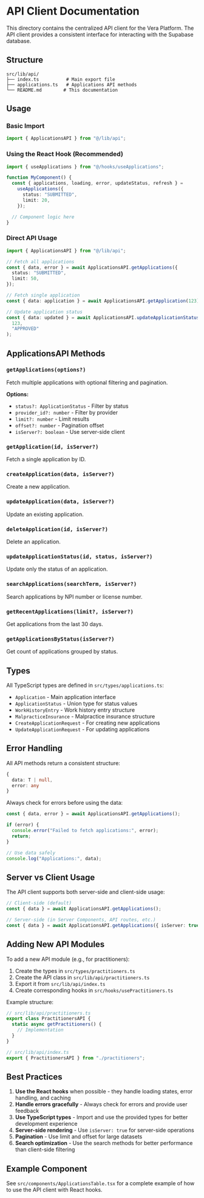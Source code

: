 # API Client Documentation

This directory contains the centralized API client for the Vera Platform. The API client provides a consistent interface for interacting with the Supabase database.

## Structure

```
src/lib/api/
├── index.ts          # Main export file
├── applications.ts   # Applications API methods
└── README.md        # This documentation
```

## Usage

### Basic Import

```typescript
import { ApplicationsAPI } from "@/lib/api";
```

### Using the React Hook (Recommended)

```typescript
import { useApplications } from "@/hooks/useApplications";

function MyComponent() {
  const { applications, loading, error, updateStatus, refresh } =
    useApplications({
      status: "SUBMITTED",
      limit: 20,
    });

  // Component logic here
}
```

### Direct API Usage

```typescript
import { ApplicationsAPI } from "@/lib/api";

// Fetch all applications
const { data, error } = await ApplicationsAPI.getApplications({
  status: "SUBMITTED",
  limit: 50,
});

// Fetch single application
const { data: application } = await ApplicationsAPI.getApplication(123);

// Update application status
const { data: updated } = await ApplicationsAPI.updateApplicationStatus(
  123,
  "APPROVED"
);
```

## ApplicationsAPI Methods

### `getApplications(options?)`

Fetch multiple applications with optional filtering and pagination.

**Options:**

- `status?: ApplicationStatus` - Filter by status
- `provider_id?: number` - Filter by provider
- `limit?: number` - Limit results
- `offset?: number` - Pagination offset
- `isServer?: boolean` - Use server-side client

### `getApplication(id, isServer?)`

Fetch a single application by ID.

### `createApplication(data, isServer?)`

Create a new application.

### `updateApplication(data, isServer?)`

Update an existing application.

### `deleteApplication(id, isServer?)`

Delete an application.

### `updateApplicationStatus(id, status, isServer?)`

Update only the status of an application.

### `searchApplications(searchTerm, isServer?)`

Search applications by NPI number or license number.

### `getRecentApplications(limit?, isServer?)`

Get applications from the last 30 days.

### `getApplicationsByStatus(isServer?)`

Get count of applications grouped by status.

## Types

All TypeScript types are defined in `src/types/applications.ts`:

- `Application` - Main application interface
- `ApplicationStatus` - Union type for status values
- `WorkHistoryEntry` - Work history entry structure
- `MalpracticeInsurance` - Malpractice insurance structure
- `CreateApplicationRequest` - For creating new applications
- `UpdateApplicationRequest` - For updating applications

## Error Handling

All API methods return a consistent structure:

```typescript
{
  data: T | null,
  error: any
}
```

Always check for errors before using the data:

```typescript
const { data, error } = await ApplicationsAPI.getApplications();

if (error) {
  console.error("Failed to fetch applications:", error);
  return;
}

// Use data safely
console.log("Applications:", data);
```

## Server vs Client Usage

The API client supports both server-side and client-side usage:

```typescript
// Client-side (default)
const { data } = await ApplicationsAPI.getApplications();

// Server-side (in Server Components, API routes, etc.)
const { data } = await ApplicationsAPI.getApplications({ isServer: true });
```

## Adding New API Modules

To add a new API module (e.g., for practitioners):

1. Create the types in `src/types/practitioners.ts`
2. Create the API class in `src/lib/api/practitioners.ts`
3. Export it from `src/lib/api/index.ts`
4. Create corresponding hooks in `src/hooks/usePractitioners.ts`

Example structure:

```typescript
// src/lib/api/practitioners.ts
export class PractitionersAPI {
  static async getPractitioners() {
    // Implementation
  }
}

// src/lib/api/index.ts
export { PractitionersAPI } from "./practitioners";
```

## Best Practices

1. **Use the React hooks** when possible - they handle loading states, error handling, and caching
2. **Handle errors gracefully** - Always check for errors and provide user feedback
3. **Use TypeScript types** - Import and use the provided types for better development experience
4. **Server-side rendering** - Use `isServer: true` for server-side operations
5. **Pagination** - Use limit and offset for large datasets
6. **Search optimization** - Use the search methods for better performance than client-side filtering

## Example Component

See `src/components/ApplicationsTable.tsx` for a complete example of how to use the API client with React hooks.
